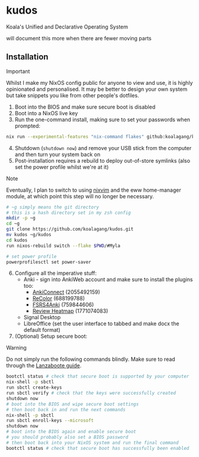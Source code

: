 # kudos
Koala's Unified and Declarative Operating System

will document this more when there are fewer moving parts

## Installation
> [!IMPORTANT]
> Whilst I make my NixOS config public for anyone to view and use, it is highly opinionated and personalised.
> It may be better to design your own system but take snippets you like from other people's dotfiles.

1. Boot into the BIOS and make sure secure boot is disabled
2. Boot into a NixOS live key
3. Run the one-command install, making sure to set your passwords when prompted:
```sh
nix run --experimental-features "nix-command flakes" github:koalagang/kudos --no-write-lock-file
```
4. Shutdown (`shutdown now`) and remove your USB stick from the computer and then turn your system back on
5. Post-installation requires a rebuild to deploy out-of-store symlinks (also set the power profile whilst we're at it)
> [!NOTE]
> Eventually, I plan to switch to using [nixvim](https://github.com/nix-community/nixvim) and the eww home-manager module,
> at which point this step will no longer be necessary.
```sh
# ~g simply means the git directory
# this is a hash directory set in my zsh config
mkdir -p ~g
cd ~g
git clone https://github.com/koalagang/kudos.git
mv kudos ~g/kudos
cd kudos
run nixos-rebuild switch --flake $PWD/#Myla

# set power profile
powerprofilesctl set power-saver
```
6. Configure all the imperative stuff:
    - Anki - sign into AnkiWeb account and make sure to install the plugins too:
        - [AnkiConnect](https://ankiweb.net/shared/info/2055492159) (2055492159)
        - [ReColor](https://ankiweb.net/shared/info/688199788) (688199788)
        - [FSRS4Anki](https://ankiweb.net/shared/info/759844606) (759844606)
        - [Review Heatmap](https://ankiweb.net/shared/info/1771074083) (1771074083)
    - Signal Desktop
    - LibreOffice (set the user interface to tabbed and make docx the default format)
7. (Optional) Setup secure boot:
> [!WARNING]
> Do not simply run the following commands blindly.
> Make sure to read through the [Lanzaboote guide](https://github.com/nix-community/lanzaboote/blob/master/docs/QUICK_START.md).
```sh
bootctl status # check that secure boot is supported by your computer
nix-shell -p sbctl
run sbctl create-keys
run sbctl verify # check that the keys were successfully created
shutdown now
# boot into the BIOS and wipe secure boot settings
# then boot back in and run the next commands
nix-shell -p sbctl
run sbctl enroll-keys --microsoft
shutdown now
# boot into the BIOS again and enable secure boot
# you should probably also set a BIOS password
# then boot back into your NixOS system and run the final command
bootctl status # check that secure boot has successfully been enabled
```
